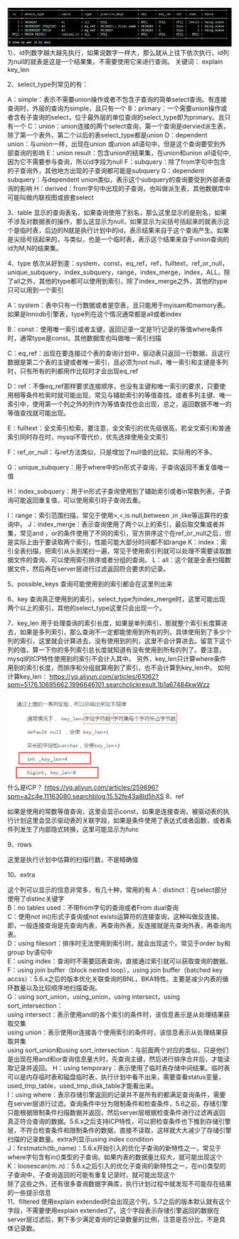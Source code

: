 ![Image text](https://github.com/huajing/resources/blob/master/mysql/20190630_1.png)
1）、id列数字越大越先执行，如果说数字一样大，那么就从上往下依次执行，id列为null的就表是这是一个结果集，不需要使用它来进行查询。
关键词： explain key_len

2、select_type列常见的有：

A：simple：表示不需要union操作或者不包含子查询的简单select查询。有连接查询时，外层的查询为simple，且只有一个
B：primary：一个需要union操作或者含有子查询的select，位于最外层的单位查询的select_type即为primary。且只有一个
C：union：union连接的两个select查询，第一个查询是dervied派生表，除了第一个表外，第二个以后的表select_type都是union
D：dependent union：与union一样，出现在union 或union all语句中，但是这个查询要受到外部查询的影响
E：union result：包含union的结果集，在union和union all语句中,因为它不需要参与查询，所以id字段为null
F：subquery：除了from字句中包含的子查询外，其他地方出现的子查询都可能是subquery
G：dependent subquery：与dependent union类似，表示这个subquery的查询要受到外部表查询的影响
H：derived：from字句中出现的子查询，也叫做派生表，其他数据库中可能叫做内联视图或嵌套select

3、table
显示的查询表名，如果查询使用了别名，那么这里显示的是别名，如果不涉及对数据表的操作，那么这显示为null，如果显示为尖括号括起来的就表示这个是临时表，后边的N就是执行计划中的id，表示结果来自于这个查询产生。如果是尖括号括起来的，与类似，也是一个临时表，表示这个结果来自于union查询的id为M,N的结果集。

4、type
依次从好到差：system，const，eq_ref，ref，fulltext，ref_or_null，unique_subquery，index_subquery，range，index_merge，index，ALL，除了all之外，其他的type都可以使用到索引，除了index_merge之外，其他的type只可以用到一个索引

A：system：表中只有一行数据或者是空表，且只能用于myisam和memory表。如果是Innodb引擎表，type列在这个情况通常都是all或者index

B：const：使用唯一索引或者主键，返回记录一定是1行记录的等值where条件时，通常type是const。其他数据库也叫做唯一索引扫描

C：eq_ref：出现在要连接过个表的查询计划中，驱动表只返回一行数据，且这行数据是第二个表的主键或者唯一索引，且必须为not null，唯一索引和主键是多列时，只有所有的列都用作比较时才会出现eq_ref

D：ref：不像eq_ref那样要求连接顺序，也没有主键和唯一索引的要求，只要使用相等条件检索时就可能出现，常见与辅助索引的等值查找。或者多列主键、唯一索引中，使用第一个列之外的列作为等值查找也会出现，总之，返回数据不唯一的等值查找就可能出现。

E：fulltext：全文索引检索，要注意，全文索引的优先级很高，若全文索引和普通索引同时存在时，mysql不管代价，优先选择使用全文索引

F：ref_or_null：与ref方法类似，只是增加了null值的比较。实际用的不多。

G：unique_subquery：用于where中的in形式子查询，子查询返回不重复值唯一值

H：index_subquery：用于in形式子查询使用到了辅助索引或者in常数列表，子查询可能返回重复值，可以使用索引将子查询去重。

I：range：索引范围扫描，常见于使用>,<,is null,between ,in ,like等运算符的查询中。
J：index_merge：表示查询使用了两个以上的索引，最后取交集或者并集，常见and ，or的条件使用了不同的索引，官方排序这个在ref_or_null之后，但是实际上由于要读取两个索引，性能可能大部分时间都不如range
K：index：索引全表扫描，把索引从头到尾扫一遍，常见于使用索引列就可以处理不需要读取数据文件的查询、可以使用索引排序或者分组的查询。
L：all：这个就是全表扫描数据文件，然后再在server层进行过滤返回符合要求的记录。

5、possible_keys
查询可能使用到的索引都会在这里列出来

6、key
查询真正使用到的索引，select_type为index_merge时，这里可能出现两个以上的索引，其他的select_type这里只会出现一个。

7、key_len
用于处理查询的索引长度，如果是单列索引，那就整个索引长度算进去，如果是多列索引，那么查询不一定都能使用到所有的列，具体使用到了多少个列的索引，这里就会计算进去，没有使用到的列，这里不会计算进去。留意下这个列的值，算一下你的多列索引总长度就知道有没有使用到所有的列了。要注意，mysql的ICP特性使用到的索引不会计入其中。
另外，key_len只计算where条件用到的索引长度，而排序和分组就算用到了索引，也不会计算到key_len中。
如何计算key_len：
https://yq.aliyun.com/articles/61062?spm=5176.10695662.1996646101.searchclickresult.1b1a67484kwWzz

![Image text](https://github.com/huajing/resources/blob/master/mysql/20190630_2.png)
什么是ICP？
https://yq.aliyun.com/articles/259696?spm=a2c4e.11163080.searchblog.15.52fe43a8Id5hXS
8、ref

如果是使用的常数等值查询，这里会显示const，如果是连接查询，被驱动表的执行计划这里会显示驱动表的关联字段，如果是条件使用了表达式或者函数，或者条件列发生了内部隐式转换，这里可能显示为func

9、rows

这里是执行计划中估算的扫描行数，不是精确值

10、extra

这个列可以显示的信息非常多，有几十种，常用的有
A：distinct：在select部分使用了distinc关键字  
B：no tables used：不带from字句的查询或者From dual查询  
C：使用not in()形式子查询或not exists运算符的连接查询，这种叫做反连接。即，一般连接查询是先查询内表，再查询外表，反连接就是先查询外表，再查询内表。    
D：using filesort：排序时无法使用到索引时，就会出现这个。常见于order by和group by语句中  
E：using index：查询时不需要回表查询，直接通过索引就可以获取查询的数据。  
F：using join buffer（block nested loop），using join buffer（batched key accss）：5.6.x之后的版本优化关联查询的BNL，BKA特性。主要是减少内表的循环数量以及比较顺序地扫描查询。  
G：using sort_union，using_union，using intersect，using sort_intersection：    
using intersect：表示使用and的各个索引的条件时，该信息表示是从处理结果获取交集  
using union：表示使用or连接各个使用索引的条件时，该信息表示从处理结果获取并集  
using sort_union和using sort_intersection：与前面两个对应的类似，只是他们是出现在用and和or查询信息量大时，先查询主键，然后进行排序合并后，才能读取记录并返回。
H：using temporary：表示使用了临时表存储中间结果。临时表可以是内存临时表和磁盘临时表，执行计划中看不出来，需要查看status变量，used_tmp_table，used_tmp_disk_table才能看出来。  
I：using where：表示存储引擎返回的记录并不是所有的都满足查询条件，需要在server层进行过滤。查询条件中分为限制条件和检查条件，5.6之前，存储引擎只能根据限制条件扫描数据并返回，然后server层根据检查条件进行过滤再返回真正符合查询的数据。5.6.x之后支持ICP特性，可以把检查条件也下推到存储引擎层，不符合检查条件和限制条件的数据，直接不读取，这样就大大减少了存储引擎扫描的记录数量。extra列显示using index condition  
J：firstmatch(tb_name)：5.6.x开始引入的优化子查询的新特性之一，常见于where字句含有in()类型的子查询。如果内表的数据量比较大，就可能出现这个  
K：loosescan(m..n)：5.6.x之后引入的优化子查询的新特性之一，在in()类型的子查询中，子查询返回的可能有重复记录时，就可能出现这个  
除了这些之外，还有很多查询数据字典库，执行计划过程中就发现不可能存在结果的一些提示信息  
11、filtered  使用explain extended时会出现这个列，5.7之后的版本默认就有这个字段，不需要使用explain extended了。这个字段表示存储引擎返回的数据在server层过滤后，剩下多少满足查询的记录数量的比例，注意是百分比，不是具体记录数。  
